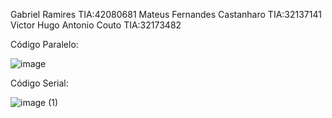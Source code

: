 Gabriel Ramires TIA:42080681
Mateus Fernandes Castanharo TIA:32137141
Victor Hugo Antonio Couto TIA:32173482

Código Paralelo:

![image](https://user-images.githubusercontent.com/74799704/234425758-f89370eb-b5ed-41be-b1b5-4cc16411cb68.png)

Código Serial:

![image (1)](https://user-images.githubusercontent.com/74799704/234425772-4cbf2506-e8f6-4528-bf4b-1707b7028f0f.png)
